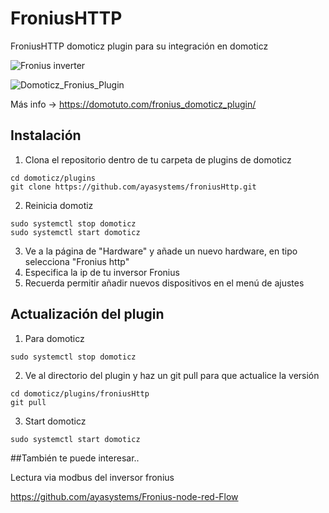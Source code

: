 # FroniusHTTP
FroniusHTTP domoticz plugin para su integración en domoticz


![Fronius inverter](https://github.com/ayasystems/FroniusHTTP/raw/master/fronius2.jpg)

![Domoticz_Fronius_Plugin](https://github.com/ayasystems/FroniusHTTP/raw/master/froniusDomoticz.jpg)

Más info -> https://domotuto.com/fronius_domoticz_plugin/

## Instalación

1. Clona el repositorio dentro de tu carpeta de plugins de domoticz
```
cd domoticz/plugins
git clone https://github.com/ayasystems/froniusHttp.git
```
2. Reinicia domotiz
```
sudo systemctl stop domoticz
sudo systemctl start domoticz
```
3. Ve a la página de "Hardware" y añade un nuevo hardware, en tipo selecciona "Fronius http"
4. Especifica la ip de tu inversor Fronius
5. Recuerda permitir añadir nuevos dispositivos en el menú de ajustes


## Actualización del plugin


1. Para domoticz 
```
sudo systemctl stop domoticz
```
2. Ve al directorio del plugin y haz un git pull para que actualice la versión 
```
cd domoticz/plugins/froniusHttp
git pull
```
3. Start domoticz
```
sudo systemctl start domoticz
```
 

##También te puede interesar..

Lectura via modbus del inversor fronius

https://github.com/ayasystems/Fronius-node-red-Flow



